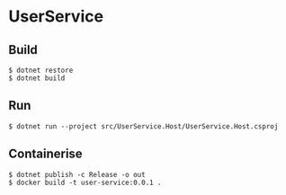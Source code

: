 # UserService

## Build

```
$ dotnet restore
$ dotnet build
```

## Run

```
$ dotnet run --project src/UserService.Host/UserService.Host.csproj
```

## Containerise

```
$ dotnet publish -c Release -o out
$ docker build -t user-service:0.0.1 .
```
